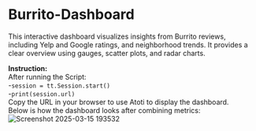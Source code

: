 # Burrito-Dashboard


This interactive dashboard visualizes insights from Burrito reviews, including Yelp and Google ratings, and neighborhood trends. 
It provides a clear overview using gauges, scatter plots, and radar charts.

**Instruction:** <br> After running the Script: <br>
-`session = tt.Session.start()`<br>
-`print(session.url)`<br>
Copy the URL in your browser to use Atoti to display the dashboard.<br>
Below is how the dashboard looks after combining metrics:<br>
![Screenshot 2025-03-15 193532](https://github.com/user-attachments/assets/76c0d419-a5a0-4582-afe8-be1fbe7bd3e2)
